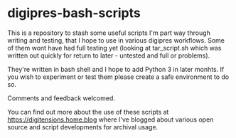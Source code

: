 # digipres-bash-scripts
This is a repository to stash some useful scripts I'm part way through writing and testing, that I hope to use in various digipres workflows. Some of them wont have had full testing yet (looking at tar_script.sh which was written out quickly for return to later - untested and full or problems).

They're written in bash shell and I hope to add Python 3 in later monhts. If you wish to experiment or test them please create a safe environment to do so.

Comments and feedback welcomed.

You can find out more about the use of these scripts at https://digitensions.home.blog where I've blogged about various open source and script developments for archival usage.

